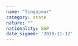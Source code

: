 ```yaml
---
name: "Singapour"
category: state
nature: ""
nationality: SGP
date_signed: '2018-11-12'
---
```

    